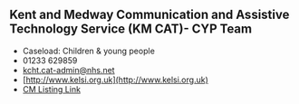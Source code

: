 
## Kent and Medway Communication and Assistive Technology Service (KM CAT)- CYP Team

- Caseload: Children & young people 
- <i class="fa fa-phone"></i> 01233 629859
- <i class="fa fa-envelope"></i> <a href="mailto:kcht.cat-admin@nhs.net">kcht.cat-admin@nhs.net</a>
- <i class="fa fa-home"></i> [http://www.kelsi.org.uk](http://www.kelsi.org.uk)
- [CM Listing Link](http://www.communicationmatters.org.uk/contact-assessment-service/km-cat-children-and-young-people)